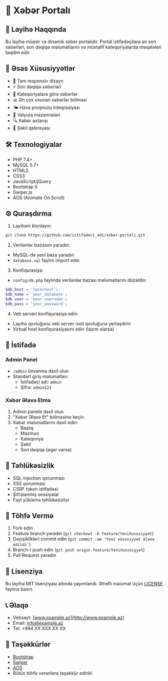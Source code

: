 # 📰 Xəbər Portalı

## 🌟 Layihə Haqqında
Bu layihə müasir və dinamik xəbər portalıdır. Portal istifadəçilərə ən son xəbərləri, son dəqiqə məlumatlarını və müxtəlif kateqoriyalarda məqalələri təqdim edir.

## 🚀 Əsas Xüsusiyyətlər
- 📱 Tam responsiv dizayn
- ⚡ Son dəqiqə xəbərləri
- 🎯 Kateqoriyalara görə xəbərlər
- 📊 Ən çox oxunan xəbərlər bölməsi
- 🌤️ Hava proqnozu inteqrasiyası
- 💱 Valyuta məzənnələri
- 🔍 Xəbər axtarışı
- 📸 Şəkil qalereyası

## 🛠️ Texnologiyalar
- PHP 7.4+
- MySQL 5.7+
- HTML5
- CSS3
- JavaScript/jQuery
- Bootstrap 5
- Swiper.js
- AOS (Animate On Scroll)

## ⚙️ Quraşdırma
1. Layihəni klonlayın:
```bash
git clone https://github.com/istifadeci_adi/xeber-portali.git
```

2. Verilənlər bazasını yaradın:
- MySQL-də yeni baza yaradın
- `database.sql` faylını import edin

3. Konfiqurasiya:
- `config/db.php` faylında verilənlər bazası məlumatlarını düzəldin:
```php
$db_host = 'localhost';
$db_name = 'your_database';
$db_user = 'your_username';
$db_pass = 'your_password';
```

4. Veb serveri konfiqurasiya edin:
- Layihə qovluğunu veb server root qovluğuna yerləşdirin
- Virtual host konfiqurasiyasını edin (lazım olarsa)

## 📝 İstifadə
### Admin Panel
- `/admin` ünvanına daxil olun
- Standart giriş məlumatları:
  - İstifadəçi adı: `admin`
  - Şifrə: `admin123`

### Xəbər Əlavə Etmə
1. Admin panelə daxil olun
2. "Xəbər Əlavə Et" bölməsinə keçin
3. Xəbər məlumatlarını daxil edin:
   - Başlıq
   - Məzmun
   - Kateqoriya
   - Şəkil
   - Son dəqiqə (əgər varsa)

## 🔐 Təhlükəsizlik
- SQL injection qorunması
- XSS qorunması
- CSRF token istifadəsi
- Şifrələnmiş sessiyalar
- Fayl yükləmə təhlükəsizliyi

## 🤝 Töhfə Vermə
1. Fork edin
2. Feature branch yaradın (`git checkout -b feature/YeniXususiyyet`)
3. Dəyişiklikləri commit edin (`git commit -am 'Yeni xüsusiyyət əlavə edildi'`)
4. Branch-i push edin (`git push origin feature/YeniXususiyyet`)
5. Pull Request yaradın

## 📄 Lisenziya
Bu layihə MIT lisenziyası altında yayımlanıb. Ətraflı məlumat üçün [LICENSE](LICENSE) faylına baxın.

## 📞 Əlaqə
- Vebsayt: [www.example.az](http://www.example.az)
- Email: info@example.az
- Tel: +994 XX XXX XX XX

## 🙏 Təşəkkürlər
- [Bootstrap](https://getbootstrap.com/)
- [Swiper](https://swiperjs.com/)
- [AOS](https://michalsnik.github.io/aos/)
- Bütün töhfə verənlərə təşəkkür edirik! 